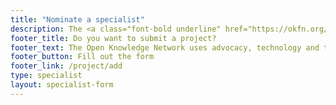 ```yaml
---
title: "Nominate a specialist"
description: The <a class="font-bold underline" href="https://okfn.org/network">Open Knowledge Network</a> uses advocacy, technology and training to unlock information, to create and share knowledge.
footer_title: Do you want to submit a project?
footer_text: The Open Knowledge Network uses advocacy, technology and training to unlock information, to create and share knowledge. Discover our main projects in the <a class="font-bold underline" href="https://okfn.org/network/project">Project Repository</a>.
footer_button: Fill out the form
footer_link: /project/add
type: specialist
layout: specialist-form
---
```


